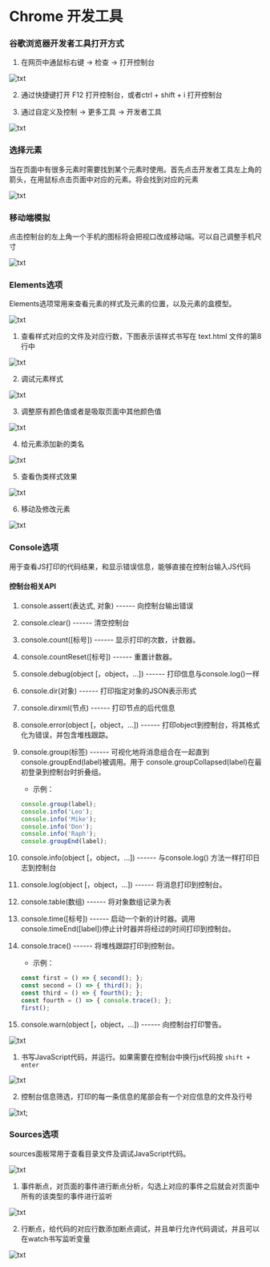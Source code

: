 # Chrome 开发工具

### 谷歌浏览器开发者工具打开方式
1. 在网页中通鼠标右键 -> 检查 -> 打开控制台

![txt](./img/01.gif)

2. 通过快捷键打开 F12 打开控制台，或者ctrl + shift + i 打开控制台

3. 通过自定义及控制 -> 更多工具 -> 开发者工具

![txt](./img/02.gif)

### 选择元素
当在页面中有很多元素时需要找到某个元素时使用。首先点击开发者工具左上角的箭头，在用鼠标点击页面中对应的元素。将会找到对应的元素

![txt](./img/03.gif)

### 移动端模拟
点击控制台的左上角一个手机的图标将会把视口改成移动端。可以自己调整手机尺寸

![txt](./img/04.gif)


### Elements选项
Elements选项常用来查看元素的样式及元素的位置，以及元素的盒模型。

![txt](./img/05a.png)

1. 查看样式对应的文件及对应行数，下图表示该样式书写在 text.html 文件的第8行中

![txt](./img/06.png)

2. 调试元素样式

![txt](./img/07.gif)

3. 调整原有颜色值或者是吸取页面中其他颜色值

![txt](./img/08.gif)

4. 给元素添加新的类名

![txt](./img/09.gif)

5. 查看伪类样式效果

![txt](./img/10.gif)

6. 移动及修改元素

![txt](./img/14.gif)


### Console选项
用于查看JS打印的代码结果，和显示错误信息，能够直接在控制台输入JS代码

#### 控制台相关API
1. console.assert(表达式, 对象)  ------ 向控制台输出错误
2. console.clear() ------ 清空控制台
3. console.count([标号]) ------ 显示打印的次数，计数器。
4. console.countReset([标号]) ------ 重置计数器。
5. console.debug(object [，object，...]) ------ 打印信息与console.log()一样
6. console.dir(对象) ------ 打印指定对象的JSON表示形式
7. console.dirxml(节点) ------ 打印节点的后代信息
8. console.error(object [，object，...]) ------  打印object到控制台，将其格式化为错误，并包含堆栈跟踪。
9. console.group(标签) ------ 可视化地将消息组合在一起直到console.groupEnd(label)被调用。用于 console.groupCollapsed(label)在最初登录到控制台时折叠组。
	+ 示例： 
	```js
	console.group(label);
	console.info('Leo');
	console.info('Mike');
	console.info('Don');
	console.info('Raph');
	console.groupEnd(label);
	```
10. console.info(object [，object，...]) ------ 与console.log() 方法一样打印日志到控制台
11. console.log(object [，object，...]) ------ 将消息打印到控制台。
12. console.table(数组)  ------ 将对象数组记录为表
13. console.time([标号]) ------ 启动一个新的计时器。调用console.timeEnd([label])停止计时器并将经过的时间打印到控制台。

14. console.trace() ------ 将堆栈跟踪打印到控制台。
	+ 示例：
	```js
	const first = () => { second(); };
	const second = () => { third(); };
	const third = () => { fourth(); };
	const fourth = () => { console.trace(); };
	first();
	```

15. console.warn(object [，object，...]) ------ 向控制台打印警告。


![txt](./img/12.png)

1. 书写JavaScript代码，并运行。如果需要在控制台中换行js代码按 `shift + enter`

![txt](./img/11.gif)

2. 控制台信息筛选，打印的每一条信息的尾部会有一个对应信息的文件及行号

![txt](./img/13.gif);


### Sources选项
sources面板常用于查看目录文件及调试JavaScript代码。

![txt](./img/15.png)

1. 事件断点，对页面的事件进行断点分析，勾选上对应的事件之后就会对页面中所有的该类型的事件进行监听

![txt](./img/16.gif)

2. 行断点，给代码的对应行数添加断点调试，并且单行允许代码调试，并且可以在watch书写监听变量

![txt](./img/17.gif)

